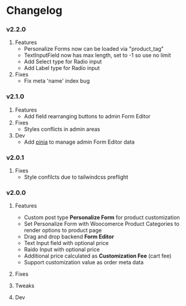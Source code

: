 # Changelog

### v2.2.0

1. Features
	- Personalize Forms now can be loaded via "product_tag"
	- TextInputField now has max length, set to -1 so use no limit
	- Add Select type for Radio input
	- Add Label type for Radio input
1. Fixes
	- Fix meta 'name' index bug

### v2.1.0

1. Features
	- Add field rearranging buttons to admin Form Editor
1. Fixes
	- Styles conflicts in admin areas
1. Dev 
	- Add [pinia](https://pinia.vuejs.org) to manage admin Form Editor data

### v2.0.1 

1. Fixes
	- Style confilcts due to tailwindcss preflight

### v2.0.0

1. Features
	- Custom post type **Personalize Form** for product customization
	- Set Personalize Form with Woocomerce Product Categories to render options to product page
	- Drag and drop backend **Form Editor**
	- Text Input field with optional price
	- Raido Input with optional price
	- Additional price calculated as **Customization Fee** (cart fee)
	- Support customization value as order meta data
1. Fixes

1. Tweaks

1. Dev
